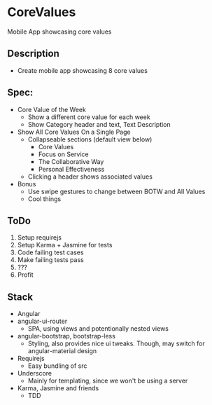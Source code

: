 CoreValues
==========

Mobile App showcasing core values

## Description

  * Create mobile app showcasing 8 core values

## Spec:

  * Core Value of the Week
    * Show a different core value for each week
    * Show Category header and text, Text Description
  * Show All Core Values On a Single Page
    * Collapseable sections (default view below)
      * Core Values
      * Focus on Service
      * The Collaborative Way
      * Personal Effectiveness
    * Clicking a header shows associated values
  * Bonus
    * Use swipe gestures to change between BOTW and All Values
    * Cool things

## ToDo
 1. Setup requirejs
 2. Setup Karma + Jasmine for tests
 3. Code failing test cases
 4. Make failing tests pass
 5. ???
 6. Profit

## Stack
  * Angular
  * angular-ui-router
    * SPA, using views and potentionally nested views
  * angular-bootstrap, bootstrap-less
    * Styling, also provides nice ui tweaks. Though, may switch for angular-material design
  * Requirejs
    * Easy bundling of src
  * Underscore
    * Mainly for templating, since we won't be using a server
  * Karma, Jasmine and friends
    * TDD
